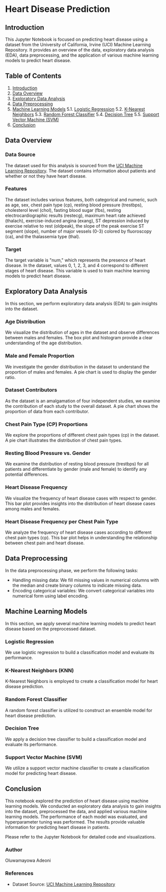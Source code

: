 
# Heart Disease Prediction

## Introduction

This Jupyter Notebook is focused on predicting heart disease using a dataset from the University of California, Irvine (UCI) Machine Learning Repository. It provides an overview of the data, exploratory data analysis (EDA), data preprocessing, and the application of various machine learning models to predict heart disease.

## Table of Contents

1. [Introduction](#introduction)
2. [Data Overview](#data-overview)
3. [Exploratory Data Analysis](#exploratory-data-analysis)
4. [Data Preprocessing](#data-preprocessing)
5. [Machine Learning Models](#machine-learning-models)
    5.1. [Logistic Regression](#logistic-regression)
    5.2. [K-Nearest Neighbors](#k-nearest-neighbors)
    5.3. [Random Forest Classifier](#random-forest-classifier)
    5.4. [Decision Tree](#decision-tree)
    5.5. [Support Vector Machine (SVM)](#support-vector-machine-svm)
6. [Conclusion](#conclusion)

## Data Overview

### Data Source

The dataset used for this analysis is sourced from the [UCI Machine Learning Repository](https://archive.ics.uci.edu/ml/datasets/Heart+Disease). The dataset contains information about patients and whether or not they have heart disease.

### Features

The dataset includes various features, both categorical and numeric, such as age, sex, chest pain type (cp), resting blood pressure (trestbps), cholesterol level (chol), fasting blood sugar (fbs), resting electrocardiographic results (restecg), maximum heart rate achieved (thalach), exercise-induced angina (exang), ST depression induced by exercise relative to rest (oldpeak), the slope of the peak exercise ST segment (slope), number of major vessels (0-3) colored by fluoroscopy (ca), and the thalassemia type (thal).

### Target

The target variable is "num," which represents the presence of heart disease. In the dataset, values 0, 1, 2, 3, and 4 correspond to different stages of heart disease. This variable is used to train machine learning models to predict heart disease.

## Exploratory Data Analysis

In this section, we perform exploratory data analysis (EDA) to gain insights into the dataset.

### Age Distribution

We visualize the distribution of ages in the dataset and observe differences between males and females. The box plot and histogram provide a clear understanding of the age distribution.

### Male and Female Proportion

We investigate the gender distribution in the dataset to understand the proportion of males and females. A pie chart is used to display the gender ratio.

### Dataset Contributors

As the dataset is an amalgamation of four independent studies, we examine the contribution of each study to the overall dataset. A pie chart shows the proportion of data from each contributor.

### Chest Pain Type (CP) Proportions

We explore the proportions of different chest pain types (cp) in the dataset. A pie chart illustrates the distribution of chest pain types.

### Resting Blood Pressure vs. Gender

We examine the distribution of resting blood pressure (trestbps) for all patients and differentiate by gender (male and female) to identify any potential differences.

### Heart Disease Frequency

We visualize the frequency of heart disease cases with respect to gender. This bar plot provides insights into the distribution of heart disease cases among males and females.

### Heart Disease Frequency per Chest Pain Type

We analyze the frequency of heart disease cases according to different chest pain types (cp). This bar plot helps in understanding the relationship between chest pain and heart disease.

## Data Preprocessing

In the data preprocessing phase, we perform the following tasks:

- Handling missing data: We fill missing values in numerical columns with the median and create binary columns to indicate missing data.
- Encoding categorical variables: We convert categorical variables into numerical form using label encoding.

## Machine Learning Models

In this section, we apply several machine learning models to predict heart disease based on the preprocessed dataset.

### Logistic Regression

We use logistic regression to build a classification model and evaluate its performance.

### K-Nearest Neighbors (KNN)

K-Nearest Neighbors is employed to create a classification model for heart disease prediction.

### Random Forest Classifier

A random forest classifier is utilized to construct an ensemble model for heart disease prediction.

### Decision Tree

We apply a decision tree classifier to build a classification model and evaluate its performance.

### Support Vector Machine (SVM)

We utilize a support vector machine classifier to create a classification model for predicting heart disease.

## Conclusion

This notebook explored the prediction of heart disease using machine learning models. We conducted an exploratory data analysis to gain insights into the dataset, preprocessed the data, and applied various machine learning models. The performance of each model was evaluated, and hyperparameter tuning was performed. The results provide valuable information for predicting heart disease in patients.

Please refer to the Jupyter Notebook for detailed code and visualizations.

### Author
Oluwamayowa Adeoni
### References
- Dataset Source: [UCI Machine Learning Repository](https://archive.ics.uci.edu/ml/datasets/Heart+Disease)

